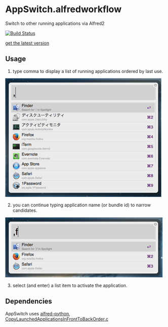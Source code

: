 AppSwitch.alfredworkflow
=========================

Switch to other running applications via Alfred2

[![Build Status](https://travis-ci.org/ts123/AppSwitch.alfredworkflow.png?branch=master)](https://travis-ci.org/ts123/AppSwitch.alfredworkflow)

[get the latest version](https://github.com/ts123/AppSwitch.alfredworkflow/releases/latest)

Usage
------------

1) type comma to display a list of running applications ordered by last use.

![AppSwitch1.png](screenshots/AppSwitch1.png)

2) you can continue typing application name (or bundle id) to narrow candidates.

![AppSwitch2.png](screenshots/AppSwitch2.png)

3) select (and enter) a list item to activate the application.

Dependencies
------------
AppSwitch uses [alfred-python](https://github.com/nikipore/alfred-python), [CopyLaunchedApplicationsInFrontToBackOrder.c](https://gist.github.com/0xced/163918)
